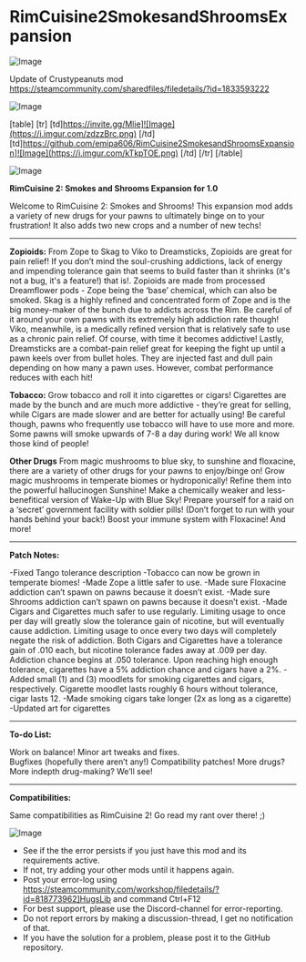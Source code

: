 # RimCuisine2SmokesandShroomsExpansion

![Image](https://i.imgur.com/WAEzk68.png)

Update of Crustypeanuts mod
https://steamcommunity.com/sharedfiles/filedetails/?id=1833593222

![Image](https://i.imgur.com/7Gzt3Rg.png)


[table]
	[tr]
		[td]https://invite.gg/Mlie]![Image](https://i.imgur.com/zdzzBrc.png)
[/td]
		[td]https://github.com/emipa606/RimCuisine2SmokesandShroomsExpansion]![Image](https://i.imgur.com/kTkpTOE.png)
[/td]
	[/tr]
[/table]
	
![Image](https://i.imgur.com/NOW7jU1.png)


**RimCuisine 2: Smokes and Shrooms Expansion for 1.0**

Welcome to RimCuisine 2: Smokes and Shrooms! This expansion mod adds a variety of new drugs for your pawns to ultimately binge on to your frustration! It also adds two new crops and a number of new techs!

------------------------------------------------------------

**Zopioids:** From Zope to Skag to Viko to Dreamsticks, Zopioids are great for pain relief! If you don’t mind the soul-crushing addictions, lack of energy and impending tolerance gain that seems to build faster than it shrinks (it&apos;s not a bug, it&apos;s a feature!) that is!.  Zopioids are made from processed Dreamflower pods - Zope being the ‘base’ chemical, which can also be smoked.  Skag is a highly refined and concentrated form of Zope and is the big money-maker of the bunch due to addicts across the Rim.  Be careful of it around your own pawns with its extremely high addiction rate though!  Viko, meanwhile, is a medically refined version that is relatively safe to use as a chronic pain relief.  Of course, with time it becomes addictive! Lastly, Dreamsticks are a combat-pain relief great for keeping the fight up until a pawn keels over from bullet holes.  They are injected fast and dull pain depending on how many a pawn uses.  However, combat performance reduces with each hit!

**Tobacco:** Grow tobacco and roll it into cigarettes or cigars! Cigarettes are made by the bunch and are much more addictive - they’re great for selling, while Cigars are made slower and are better for actually using! Be careful though, pawns who frequently use tobacco will have to use more and more.  Some pawns will smoke upwards of 7-8 a day during work! We all know those kind of people!

**Other Drugs** From magic mushrooms to blue sky, to sunshine and floxacine, there are a variety of other drugs for your pawns to enjoy/binge on! Grow magic mushrooms in temperate biomes or hydroponically! Refine them into the powerful hallucinogen Sunshine! Make a chemically weaker and less-benefitical version of Wake-Up with Blue Sky! Prepare yourself for a raid on a ‘secret’ government facility with soldier pills! (Don’t forget to run with your hands behind your back!)  Boost your immune system with Floxacine!  And more!

--------------------------------------------------

**Patch Notes:**

-Fixed Tango tolerance description
-Tobacco can now be grown in temperate biomes!
-Made Zope a little safer to use.
-Made sure Floxacine addiction can’t spawn on pawns because it doesn’t exist.
-Made sure Shrooms addiction can’t spawn on pawns because it doesn’t exist.
-Made Cigars and Cigarettes much safer to use regularly. Limiting usage to once per day will greatly slow the tolerance gain of nicotine, but will eventually cause addiction.  Limiting usage to once every two days will completely negate the risk of addiction.  Both Cigars and Cigarettes have a tolerance gain of .010 each, but nicotine tolerance fades away at .009 per day.  Addiction chance begins at .050 tolerance.  Upon reaching high enough tolerance, cigarettes have a 5% addiction chance and cigars have a 2%.
-Added small (1) and (3) moodlets for smoking cigarettes and cigars, respectively.  Cigarette moodlet lasts roughly 6 hours without tolerance, cigar lasts 12.
-Made smoking cigars take longer (2x as long as a cigarette)
-Updated art for cigarettes


--------------------------------------------------

**To-do List:**

Work on balance!
Minor art tweaks and fixes.  
Bugfixes (hopefully there aren’t any!)
Compatibility patches!
More drugs? More indepth drug-making? We’ll see!

--------------------------------------------------

**Compatibilities:**

Same compatibilities as RimCuisine 2! Go read my rant over there! ;)


![Image](https://i.imgur.com/Rs6T6cr.png)



-  See if the the error persists if you just have this mod and its requirements active.
-  If not, try adding your other mods until it happens again.
-  Post your error-log using https://steamcommunity.com/workshop/filedetails/?id=818773962]HugsLib and command Ctrl+F12
-  For best support, please use the Discord-channel for error-reporting.
-  Do not report errors by making a discussion-thread, I get no notification of that.
-  If you have the solution for a problem, please post it to the GitHub repository.



